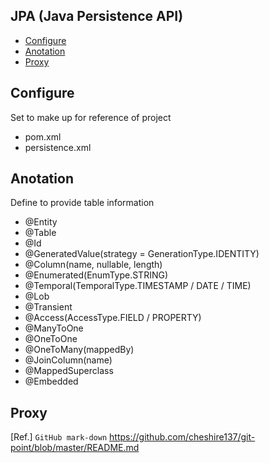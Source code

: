 ## JPA (Java Persistence API)
  
- [Configure](#configure)
- [Anotation](#anotation)
- [Proxy](#proxy)
  
## Configure
Set to make up for reference of project
- pom.xml
- persistence.xml  
  
## Anotation
Define to provide table information
- @Entity
- @Table
- @Id
- @GeneratedValue(strategy = GenerationType.IDENTITY)
- @Column(name, nullable, length)
- @Enumerated(EnumType.STRING)
- @Temporal(TemporalType.TIMESTAMP / DATE / TIME)
- @Lob
- @Transient
- @Access(AccessType.FIELD / PROPERTY)
- @ManyToOne
- @OneToOne
- @OneToMany(mappedBy)
- @JoinColumn(name)
- @MappedSuperclass
- @Embedded
  
## Proxy    
  
[Ref.] `GitHub mark-down` https://github.com/cheshire137/git-point/blob/master/README.md  
